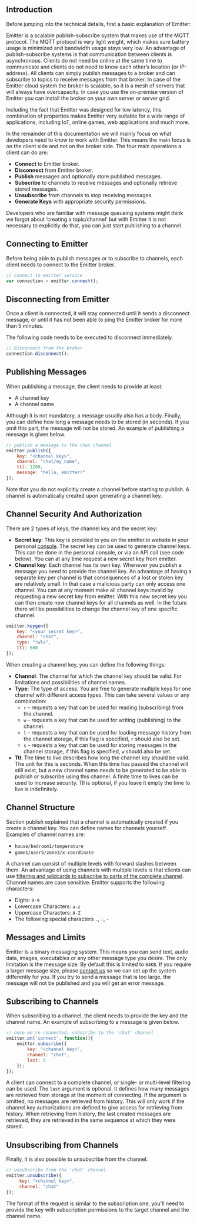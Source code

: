 ## Introduction

Before jumping into the technical details, first a basic explanation of Emitter:

Emitter is a scalable publish-subscribe system that makes use of the MQTT protocol. The MQTT protocol is very light weight, which makes sure battery usage is minimized and bandwidth usage stays very low. An advantage of publish-subscribe systems is that communication between clients is asynchronous. Clients do not need be online at the same time to communicate and clients do not need to know each other’s location (or IP-address). All clients can simply publish messages to a broker and can subscribe to topics to receive messages from that broker. In case of the Emitter cloud system the broker is scalable, so it is a mesh of servers that will always have overcapacity. In case you use the on-premise version of Emitter you can install the broker on your own server or server grid. 

Including the fact that Emitter was designed for low latency, this combination of properties makes Emitter very suitable for a wide range of applications, including IoT, online games, web applications and much more.

In the remainder of this documentation we will mainly focus on what developers need to know to work with Emitter. This means the main focus is on the client side and not on the broker side. The four main operations a client can do are:

* **Connect** to Emitter broker.
* **Disconnect** from Emitter broker.
* **Publish** messages and optionally store published messages.
* **Subscribe** to channels to receive messages and optionally retrieve stored messages.
* **Unsubscribe** from channels to stop receiving messages.
* **Generate Keys** with appropriate security permissions.

Developers who are familiar with message queueing systems might think we forgot about ‘creating a topic/channel’ but with Emitter it is not necessary to explicitly do that, you can just start publishing to a channel.

## Connecting to Emitter

Before being able to publish messages or to subscribe to channels, each client needs to connect to the Emitter broker. 

```javascript
// connect to emitter service
var connection = emitter.connect();
```

## Disconnecting from Emitter

Once a client is connected, it will stay connected until it sends a disconnect message, or until it has not been able to ping the Emitter broker for more than 5 minutes.   

The following code needs to be executed to disconnect immediately. 

```javascript
// Disconnect from the broker
connection.disconnect();
```

## Publishing Messages

When publishing a message, the client needs to provide at least:
* A channel key
* A channel name

Although it is not mandatory, a message usually also has a body. Finally, you can define how long a message needs to be stored (in seconds). If you omit this part, the message will not be stored. An example of publishing a message is given below.

```javascript
// publish a message to the chat channel
emitter.publish({
    key: "<channel key>",
    channel: "chat/my_name",
    ttl: 1200,
    message: "hello, emitter!"
});
```

Note that you do not explicitly create a channel before starting to publish. A channel is automatically created upon generating a channel key.

## Channel Security And Authorization

There are 2 types of keys; the channel key and the secret key:
* **Secret key**: This key is provided to you on the emitter.io website in your personal [console](/login). The secret key can be used to generate channel keys. This can be done in the personal console, or via an API call (see code below). You can at any time request a new secret key from emitter.
* **Channel key**: Each channel has its own key. Whenever you publish a message you need to provide the channel key. An advantage of having a separate key per channel is that consequences of a lost or stolen key are relatively small. In that case a malicious party can only access one channel. You can at any moment make all channel keys invalid by requesting a new secret key from emitter. With this new secret key you can then create new channel keys for all channels as well. In the future there will be possibilities to change the channel key of one specific channel.

```javascript
emitter.keygen({
	key: "<your secret key>",
	channel: "chat",
	type: "rwls",
	ttl: 600
}); 
```

When creating a channel key, you can define the following things:
* **Channel**: The channel for which the channel key should be valid. For limitations and possibilities of channel names.
* **Type**: The type of access. You are free to generate multiple keys for one channel with different access types. This can take several values or any combination:
    * `r` - requests a key that can be used for reading (subscribing) from the channel.
    * `w` - requests a key that can be used for writing (publishing) to the channel.
    * `l` - requests a key that can be used for loading message history from the channel storage, if this flag is specified, `r` should also be set.
    * `s` - requests a key that can be used for storing messages in the channel storage, if this flag is specified, `w` should also be set.
* **Ttl**: The time to live describes how long the channel key should be valid. The unit for this is seconds. When this time has passed the channel will still exist, but a new channel name needs to be generated to be able to publish or subscribe using this channel. A finite time to lives can be used to increase security. Ttl is optional, if you leave it empty the time to live is indefinitely. 

## Channel Structure

Section publish explained that a channel is automatically created if you create a channel key. You can define names for channels yourself. Examples of channel names are:
* `house/bedroom1/temperature`
* `game1/user5/zone3/x-coordinate`

A channel can consist of multiple levels with forward slashes between them. An advantage of using channels with multiple levels is that clients can use [filtering and wildcards to subscribe to parts of the complete channel](/develop/message-filtering). Channel names are case sensitive. Emitter supports the following characters:
* Digits: `0-9`
* Lowercase Characters: `a-z`
* Uppercase Characters: `A-Z`
* The following special characters `.`, `:`, `-`

## Messages and Limits

Emitter is a binary messaging system. This means you can send text, audio data, images, executables or any other message type you desire. The only limitation is the message size. By default this is limited to `64KB`. If you require a larger message size, please [contact us](/contact) so we can set up the system differently for you. If you try to send a message that is too large, the message will not be published and you will get an error message.

## Subscribing to Channels

When subscribing to a channel, the client needs to provide the key and the channel name. An example of subscribing to a message is given below.

```javascript
// once we're connected, subscribe to the 'chat' channel
emitter.on('connect', function(){
    emitter.subscribe({
        key: "<channel key>",
        channel: "chat",
        last: 5
    });
});
```

A client can connect to a complete channel, or single- or multi-level filtering can be used. The `last` argument is optional. It defines how many messages are retrieved from storage at the moment of connecting. If the argument is omitted, no messages are retrieved from history. This will only work if the channel key authorizations are defined to give access for retrieving from history. When retrieving from history, the last created messages are retrieved, they are retrieved in the same sequence at which they were stored.

## Unsubscribing from Channels

Finally, it is also possible to unsubscribe from the channel. 

```javascript
// unsubscribe from the 'chat' channel
emitter.unsubscribe({
     key: "<channel key>",
     channel: "chat"
});
```

The format of the request is similar to the subscription one, you'll need to provide the key with subscription permissions to the target channel and the channel name.
